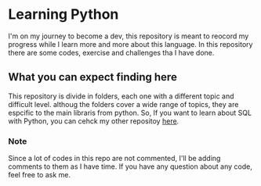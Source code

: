 # Learning Python

I'm on my journey to become a dev, this repository is meant to reocord my progress while I learn more and more about this language.
In this repository there are some codes, exercise and challenges tha I have done.

## What you can expect finding here

This repository is divide in folders, each one with a different topic and difficult level. althoug the folders cover a wide range of topics, they are espcific to the main libraris from python. So, If you want to learn about SQL with Python, you can cehck my other repositoy [here](https://github.com/Lirovsk/python_sql).

### Note

Since a lot of codes in this repo are not commented, I'll be adding comments to them as I have time. If you have any question about any code, feel free to ask me.
